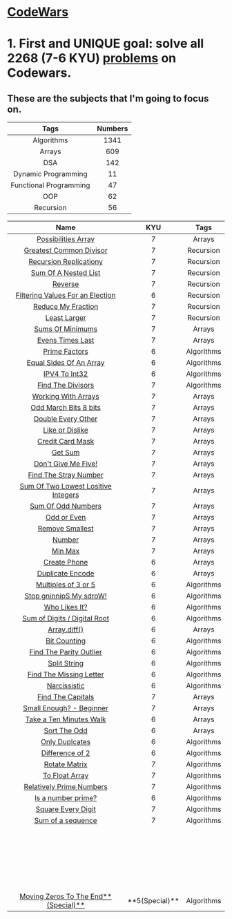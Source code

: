 # **[CodeWars](https://www.codewars.com/dashboard)**

# **1. First and UNIQUE goal: solve all 2268 (7-6 KYU) [problems](https://www.codewars.com/kata/latest/my-languages?beta=false) on Codewars.** <br />

## **These are the subjects that I'm going to focus on.**


<table>
  <thead>
    <tr>
      <th>Tags</th>
      <th>Numbers</th>
    </tr>
  </thead>
  <tbody>
    <tr>
      <td align="center">Algorithms</td>
      <td align="center">1341</td>
    </tr>
    <tr>
      <td align="center">Arrays</td>
      <td align="center">609</td>
    </tr>
    <tr>
      <td align="center">DSA</td>
      <td align="center">142</td>
    </tr>
    <tr>
      <td align="center">Dynamic Programming</td>
      <td align="center">11</td>
    </tr>
    <tr>
      <td align="center">Functional Programming</td>
      <td align="center">47</td>
    </tr>
    <tr>
      <td align="center">OOP</td>
      <td align="center">62</td>
    </tr>
    <tr>
      <td align="center">Recursion</td>
      <td align="center">56</td>
    </tr>
  </tbody>
</table>




<table>
  <thead>
    <tr>
      <th>Name</th>
      <th>KYU</th>
      <th>Tags</th>
    </tr>
  </thead>
  <tbody>
    <tr>
      <td align="center"><a href="https://github.com/capsuleismail/CodeWars/blob/main/possibilities_array.py">Possibilities Array</a></td>
      <td align="center">7</td>
      <td align="center">Arrays</td>
    </tr>
    <tr>
      <td align="center"><a href="https://github.com/capsuleismail/CodeWars/blob/main/greatest_common_divisor.py">Greatest Common Divisor</a></td>
      <td align="center">7</td>
      <td align="center">Recursion</td>
    </tr>
    <tr>
      <td align="center"><a href="https://github.com/capsuleismail/CodeWars/blob/main/recursion_replication.py">Recursion Replicationy</a></td>
      <td align="center">7</td>
      <td align="center">Recursion</td>
    </tr>
    <tr>
      <td align="center"><a href="https://github.com/capsuleismail/CodeWars/blob/main/sum_of_a_nested_list.py">Sum Of A Nested List</a></td>
      <td align="center">7</td>
      <td align="center">Recursion</td>
    </tr>
    <tr>
      <td align="center"><a href="https://github.com/capsuleismail/CodeWars/blob/main/reverse.py">Reverse</a></td>
      <td align="center">7</td>
      <td align="center">Recursion</td>
    </tr>
    <tr>
      <td align="center"><a href="https://github.com/capsuleismail/CodeWars/blob/main/filtering_values_for_election.py">Filtering Values For an Election</a></td>
      <td align="center">6</td>
      <td align="center">Recursion</td>
    </tr>
    <tr>
      <td align="center"><a href="https://github.com/capsuleismail/CodeWars/blob/main/reduce_my_fraction.py">Reduce My Fraction</a></td>
      <td align="center">7</td>
      <td align="center">Recursion</td>
    </tr>
    <tr>
      <td align="center"><a href="https://github.com/capsuleismail/CodeWars/blob/main/least_larger.py">Least Larger</a></td>
      <td align="center">7</td>
      <td align="center">Recursion</td>
    </tr>
    <tr>
      <td align="center"><a href="https://github.com/capsuleismail/CodeWars/blob/main/sum_mins.py">Sums Of Minimums</a></td>
      <td align="center">7</td>
      <td align="center">Arrays</td>
    </tr>
    <tr>
      <td align="center"><a href="https://github.com/capsuleismail/CodeWars/blob/main/even_last.py">Evens Times Last</a></td>
      <td align="center">7</td>
      <td align="center">Arrays</td>
    </tr>
    <tr>
      <td align="center"><a href="https://github.com/capsuleismail/CodeWars/blob/main/prime_factors.py">Prime Factors</a></td>
      <td align="center">6</td>
      <td align="center">Algorithms</td>
    </tr>
    <tr>
      <td align="center"><a href="https://github.com/capsuleismail/CodeWars/blob/main/find_even_index.py"> Equal Sides Of An Array</a></td>
      <td align="center">6</td>
      <td align="center">Algorithms</td>
    </tr>
    <tr>
      <td align="center"><a href="https://github.com/capsuleismail/CodeWars/blob/main/ipv4_int32.py">IPV4 To Int32</a></td>
      <td align="center">6</td>
      <td align="center">Algorithms</td>
    </tr>
    <tr>
      <td align="center"><a href="https://github.com/capsuleismail/CodeWars/blob/main/find_the_divisors.py">Find The Divisors</a></td>
      <td align="center">7</td>
      <td align="center">Algorithms</td>
    </tr>
    <tr>
      <td align="center"><a href="https://github.com/capsuleismail/CodeWars/blob/main/without_last.py">Working With Arrays</a></td>
      <td align="center">7</td>
      <td align="center">Arrays</td>
    </tr>
    <tr>
      <td align="center"><a href="https://github.com/capsuleismail/CodeWars/blob/main/bit_march.py">Odd March Bits 8 bits</a></td>
      <td align="center">7</td>
      <td align="center">Arrays</td>
    </tr>
    <tr>
      <td align="center"><a href="https://github.com/capsuleismail/CodeWars/blob/main/double_every_other.py">Double Every Other
</a></td>
      <td align="center">7</td>
      <td align="center">Arrays</td>
    </tr>
    <tr>
      <td align="center"><a href="https://github.com/capsuleismail/CodeWars/blob/main/like_or_dislike.py">Like or Dislike</a></td>
      <td align="center">7</td>
      <td align="center">Arrays</td>
    </tr>
    <tr>
      <td align="center"><a href="https://github.com/capsuleismail/CodeWars/blob/main/maskify.py">Credit Card Mask</a>
</td>
      <td align="center">7</td>
      <td align="center">Arrays</td>
    </tr>
    <tr>
      <td align="center"><a href="https://github.com/capsuleismail/CodeWars/blob/main/get_sum.py">Get Sum</a></td>
      <td align="center">7</td>
      <td align="center">Arrays</td>
    </tr>
    <tr>
      <td align="center"><a href="https://github.com/capsuleismail/CodeWars/blob/main/dont_give_me_five.py">Don't Give Me Five!
</a></td>
      <td align="center">7</td>
      <td align="center">Arrays</td>
    </tr>
    <tr>
      <td align="center"><a href="https://github.com/capsuleismail/CodeWars/blob/main/stray.py">Find The Stray Number
</a></td>
      <td align="center">7</td>
      <td align="center">Arrays</td>
    </tr>
    <tr>
      <td align="center"><a href="https://github.com/capsuleismail/CodeWars/blob/main/sum_two_smallest_numbers.py">Sum Of Two Lowest Lositive Integers</a></td>
      <td align="center">7</td>
      <td align="center">Arrays</td>
    </tr>
    <tr>
      <td align="center"><a href="https://github.com/capsuleismail/CodeWars/blob/main/sum_of_odd_triangle_row_alternative.py">Sum Of Odd Numbers
</a></td>
      <td align="center">7</td>
      <td align="center">Arrays</td>
    </tr>
    <tr>
      <td align="center"><a href="https://github.com/capsuleismail/CodeWars/blob/main/odd_or_even.py">Odd or Even</a></td>
      <td align="center">7</td>
      <td align="center">Arrays</td>
    </tr>
    <tr>
      <td align="center"><a href="https://github.com/capsuleismail/CodeWars/blob/main/remove_smallest.py">Remove Smallest</a></td>
      <td align="center">7</td>
      <td align="center">Arrays</td>
    </tr>
    <tr>
      <td align="center"><a href="https://github.com/capsuleismail/CodeWars/blob/main/number.py">Number</a></td>
      <td align="center">7</td>
      <td align="center">Arrays</td>
    </tr>
    <tr>
      <td align="center"><a href="https://github.com/capsuleismail/CodeWars/blob/main/min_max.py">Min Max</a></td>
      <td align="center">7</td>
      <td align="center">Arrays</td>
    </tr>
    <tr>
      <td align="center"><a href="https://github.com/capsuleismail/CodeWars/blob/main/create_phone.py">Create Phone</a></td>
      <td align="center">6</td>
      <td align="center">Arrays</td>
    </tr>
    <tr>
      <td align="center"><a href="https://github.com/capsuleismail/CodeWars/blob/main/duplicate_encode.py">Duplicate Encode </a></td>
      <td align="center">6</td>
      <td align="center">Arrays</td>
    </tr>
    <tr>
      <td align="center"><a href="https://github.com/capsuleismail/CodeWars/blob/main/multi_3_or_5.py">Multiples of 3 or 5</a></td>
      <td align="center">6</td>
      <td align="center">Algorithms</td>
    </tr>
    <tr>
      <td align="center"><a href="https://github.com/capsuleismail/CodeWars/blob/main/spin_word.py">Stop gninnipS My sdroW!</a></td>
      <td align="center">6</td>
      <td align="center">Algorithms</td>
    </tr>
    <tr>
      <td align="center"><a href="https://github.com/capsuleismail/CodeWars/blob/main/likes.py">Who Likes It?</a></td>
      <td align="center">6</td>
      <td align="center">Algorithms</td>
    </tr>
    <tr>
      <td align="center"><a href="https://github.com/capsuleismail/CodeWars/blob/main/digital_root.py">Sum of Digits / Digital Root</a></td>
      <td align="center">6</td>
      <td align="center">Algorithms</td>
    </tr>
    <tr>
      <td align="center"><a href="https://github.com/capsuleismail/CodeWars/blob/main/array_diff.py">Array.diff()</a></td>
      <td align="center">6</td>
      <td align="center">Arrays</td>
    </tr>
    <tr>
      <td align="center"><a href="https://github.com/capsuleismail/CodeWars/blob/main/count_bits.py">Bit Counting</a></td>
      <td align="center">6</td>
      <td align="center">Algorithms</td> 
    </tr>
    <tr>
      <td align="center"><a href="https://github.com/capsuleismail/CodeWars/blob/main/find_outlier.py">Find The Parity Outlier
</a></td>
      <td align="center">6</td>
      <td align="center">Algorithms</td>
    </tr>
    <tr>
      <td align="center"><a href="https://github.com/capsuleismail/CodeWars/blob/main/split_string.py">Split String</a></td>
      <td align="center">6</td>
      <td align="center">Algorithms</td>
    </tr>
    <tr>
      <td align="center"><a href="https://github.com/capsuleismail/CodeWars/blob/main/find_missing_letter.py">Find The Missing Letter
 </a></td>
      <td align="center">6</td>
      <td align="center">Algorithms</td>
    </tr>
    <tr>
      <td align="center"><a href="https://github.com/capsuleismail/CodeWars/blob/main/narcissistic.py">Narcissistic</a></td>
      <td align="center">6</td>
      <td align="center">Algorithms</td>
    </tr>
    <tr>
      <td align="center"><a href="https://github.com/capsuleismail/CodeWars/blob/main/capitals.py">Find The Capitals</a></td>
      <td align="center">7</td>
      <td align="center">Arrays</td>
    </tr>
    <tr>
      <td align="center"><a href="https://github.com/capsuleismail/CodeWars/blob/main/small_enough">Small Enough? - Beginner</a></td>
      <td align="center">7</td>
      <td align="center">Arrays</td>
    </tr>
    <tr>
      <td align="center"><a href="https://github.com/capsuleismail/CodeWars/blob/main/is_valid_walk.py">Take a Ten Minutes Walk
</a></td>
      <td align="center">6</td>
      <td align="center">Arrays</td>
    </tr>
    <tr>
      <td align="center"><a href="https://github.com/capsuleismail/CodeWars/blob/main/sort_array.py">Sort The Odd
</a></td>
      <td align="center">6</td>
      <td align="center">Arrays</td>
    </tr>
    <tr>
      <td align="center"><a href="https://github.com/capsuleismail/CodeWars/blob/main/only_duplicates.py">Only Duplcates</a></td>
      <td align="center">6</td>
      <td align="center">Algorithms</td>
    </tr>
    <tr>
      <td align="center"><a href="https://github.com/capsuleismail/CodeWars/blob/main/twos_difference.py">Difference of 2</a></td>
      <td align="center">6</td>
      <td align="center">Algorithms</td>
    </tr>
    <tr>
      <td align="center"><a href="https://github.com/capsuleismail/CodeWars/blob/main/rotate_matrix">Rotate Matrix</a></td>
      <td align="center">7</td>
      <td align="center">Algorithms</td>
    </tr>
    <tr>
      <td align="center"><a href="https://github.com/capsuleismail/CodeWars/blob/main/to_float_array.py">To Float Array</a></td>
      <td align="center">7</td>
      <td align="center">Algorithms</td>
    </tr>
    <tr>
      <td align="center"><a href="https://github.com/capsuleismail/CodeWars/blob/main/relatively_prime.py">Relatively Prime Numbers</a></td>
      <td align="center">7</td>
      <td align="center">Algorithms</td>
    </tr>
    <tr>
      <td align="center"><a href="https://github.com/capsuleismail/CodeWars/blob/main/is_prime.py">Is a number prime?</a></td>
      <td align="center">6</td>
      <td align="center">Algorithms</td>
    </tr>
    <tr>
      <td align="center"><a href="https://github.com/capsuleismail/CodeWars/blob/main/square_digits.py">Square Every Digit</a></td>
      <td align="center">7</td>
      <td align="center">Algorithms</td>
    </tr>
    <tr>
      <td align="center"><a href="https://github.com/capsuleismail/CodeWars/blob/main/sequence_sum.py">Sum of a sequence
</a></td>
      <td align="center">7</td>
      <td align="center">Algorithms</td>
    </tr>
    <tr>
      <td align="center"><a href="https://github.com/capsuleismail/CodeWars/blob/main/"> </a></td>
      <td align="center"></td>
      <td align="center"></td>
    </tr>
    <tr>
      <td align="center"><a href="https://github.com/capsuleismail/CodeWars/blob/main/"> </a></td>
      <td align="center"></td>
      <td align="center"></td>
    </tr>
    <tr>
      <td align="center"><a href="https://github.com/capsuleismail/CodeWars/blob/main/"> </a></td>
      <td align="center"></td>
      <td align="center"></td>
    </tr>
    <tr>
      <td align="center"><a href=""> </a></td>
      <td align="center"></td>
      <td align="center"></td>
    </tr>
    <tr>
      <td align="center"><a href=""> </a></td>
      <td align="center"></td>
      <td align="center"></td>
    </tr>
    <tr>
      <td align="center"><a href=""> </a></td>
      <td align="center"></td>
      <td align="center"></td>
    </tr>
    <tr>
      <td align="center"><a href=""> </a></td>
      <td align="center"></td>
      <td align="center"></td>
    </tr>
    <tr>
      <td align="center"><a href=""> </a></td>
      <td align="center"></td>
      <td align="center"></td>
    </tr>
    <tr>
      <td align="center"><a href=""> </a></td>
      <td align="center"></td>
      <td align="center"></td>
    </tr>
    <tr>
      <td align="center"><a href=""> </a></td>
      <td align="center"></td>
      <td align="center"></td>
    </tr>
    <tr>
      <td align="center"><a href=""> </a></td>
      <td align="center"></td>
      <td align="center"></td>
    </tr>
    <tr>
      <td align="center"><a href=""> </a></td>
      <td align="center"></td>
      <td align="center"></td>
    </tr>
    <tr>
      <td align="center"><a href=""> </a></td>
      <td align="center"></td>
      <td align="center"></td>
    </tr>
    <tr>
      <td align="center"><a href=""> </a></td>
      <td align="center"></td>
      <td align="center"></td>
    </tr>
    <tr>
      <td align="center"><a href=""> </a></td>
      <td align="center"></td>
      <td align="center"></td>
    </tr>
    <tr>
      <td align="center"><a href=""> </a></td>
      <td align="center"></td>
      <td align="center"></td>
    </tr>
    <tr>
      <td align="center"><a href=""> </a></td>
      <td align="center"></td>
      <td align="center"></td>
    </tr>
    <tr>
      <td align="center"><a href=""> </a></td>
      <td align="center"></td>
      <td align="center"></td>
    </tr>
    <tr>
      <td align="center"><a href=""> </a></td>
      <td align="center"></td>
      <td align="center"></td>
    </tr>
    <tr>
      <td align="center"><a href=""> </a></td>
      <td align="center"></td>
      <td align="center"></td>
    </tr>
    <tr>
      <td align="center"><a href=""> </a></td>
      <td align="center"></td>
      <td align="center"></td>
    </tr>
    <tr>
      <td align="center"><a href=""> </a></td>
      <td align="center"></td>
      <td align="center"></td>
    </tr>
    <tr>
      <td align="center"><a href=""> </a></td>
      <td align="center"></td>
      <td align="center"></td>
    </tr>
    <tr>
      <td align="center"><a href=""> </a></td>
      <td align="center"></td>
      <td align="center"></td>
    </tr>
    <tr>
      <td align="center"><a href=""> </a></td>
      <td align="center"></td>
      <td align="center"></td>
    </tr>
    <tr>
      <td align="center"><a href="https://github.com/capsuleismail/CodeWars/blob/main/moving_zeros_to_the_end.py">Moving Zeros To The End**(Special)**</a></td>
      <td align="center">**5(Special)**</td>
      <td align="center">Algorithms</td>
    </tr>
  </tbody>
</table>
